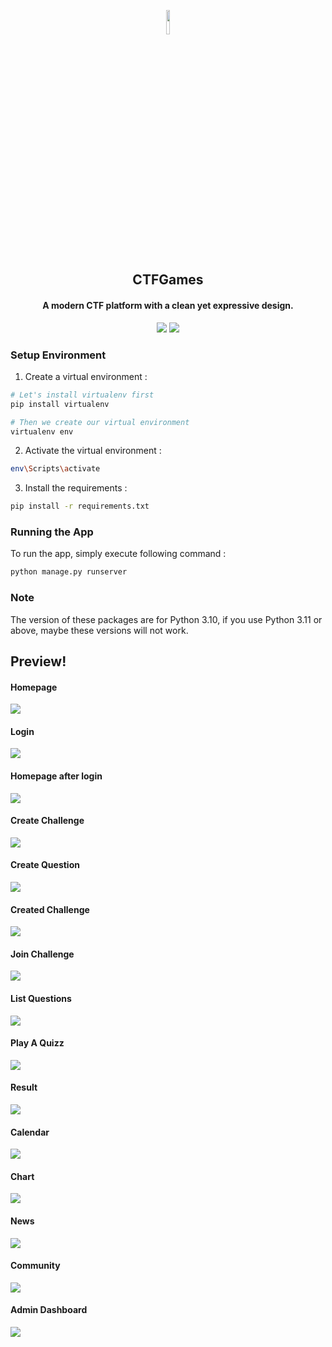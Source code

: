 <p align="center">
    <img style="width:10%;" src="main/static/main/logo-black.png" />
</p>

<h2 align="center"> CTFGames </h2>

<h4 align="center"> A modern CTF platform with a clean yet expressive design. </h4>

<p align="center">
    <img src="https://img.shields.io/badge/license-MIT-blue.svg"/>
    <img src="https://img.shields.io/badge/PRs-welcome-brightgreen.svg"/>
</p>

### Setup Environment
1. Create a virtual environment :
```bash
# Let's install virtualenv first
pip install virtualenv

# Then we create our virtual environment
virtualenv env

```

2. Activate the virtual environment :
```bash
env\Scripts\activate

```

3. Install the requirements :
```bash
pip install -r requirements.txt

```


### Running the App

To run the app, simply execute following command :
```bash
python manage.py runserver
```

### Note
The version of these packages are for Python 3.10, if you use Python 3.11 or above, maybe these versions will not work.

## Preview!

#### Homepage

![](preview/Home.png)

#### Login

![](preview/Login.png)

#### Homepage after login

![](preview/Home_After_Login.png)

#### Create Challenge

![](preview/Create_Challenge.png)

#### Create Question

![](preview/Create_Question.png)

#### Created Challenge

![](preview/Created_Challenge.png)

#### Join Challenge

![](preview/Join_Challenge.png)

#### List Questions

![](preview/List_Question.png)

#### Play A Quizz

![](preview/Play_A_Quiz.png)

#### Result

![](preview/Result.png)

#### Calendar

![](preview/Calendar.png)

#### Chart

![](preview/Chart.png)

#### News

![](preview/News.png)

#### Community

![](preview/Community.png)

#### Admin Dashboard

![](preview/Admin_Dashboard.png)


